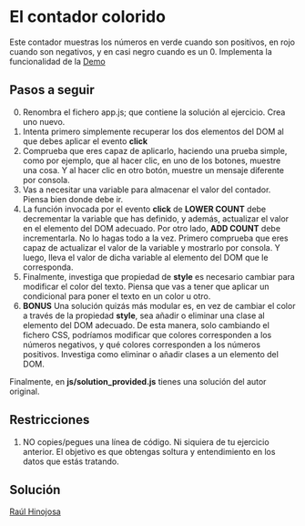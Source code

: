 # El contador colorido
Este contador muestras los números en verde cuando son positivos, en rojo cuando son negativos, y en casi negro cuando es un 0. Implementa la funcionalidad de la [Demo](https://js-beginners.github.io/counter-project/)

## Pasos a seguir

0. Renombra el fichero app.js; que contiene la solución al ejercicio. Crea uno nuevo.
1. Intenta primero simplemente recuperar los dos elementos del DOM al que debes aplicar el evento __click__
2. Comprueba que eres capaz de aplicarlo, haciendo una prueba simple, como por ejemplo, que al hacer clic, en uno de los botones, muestre una cosa. Y al hacer clic en otro botón, muestre un mensaje diferente por consola.
3. Vas a necesitar una variable para almacenar el valor del contador. Piensa bien donde debe ir.
4. La función invocada por el evento __click__ de **LOWER COUNT** debe decrementar la variable que has definido, y además, actualizar el valor en el elemento del DOM adecuado. Por otro lado, **ADD COUNT** debe incrementarla. No lo hagas todo a la vez. Primero comprueba que eres capaz de actualizar el valor de la variable y mostrarlo por consola. Y luego, lleva el valor de dicha variable al elemento del DOM que le corresponda.
5. Finalmente, investiga que propiedad de __style__ es necesario cambiar para modificar el color del texto. Piensa que vas a tener que aplicar un condicional para poner el texto en un color u otro.
6. **BONUS** Una solución quizás más modular es, en vez de cambiar el color a través de la propiedad __style__, sea añadir o eliminar una clase al elemento del DOM adecuado. De esta manera, solo cambiando el fichero CSS, podríamos modificar que colores corresponden a los números negativos, y qué colores corresponden a los números positivos. Investiga como eliminar o añadir clases a un elemento del DOM.

Finalmente, en __js/solution_provided.js__ tienes una solución del autor original.

## Restricciones

1. NO copies/pegues una línea de código. Ni siquiera de tu ejercicio anterior. El objetivo es que obtengas soltura y entendimiento en los datos que estás tratando.

## Solución 

[Raúl Hinojosa](https://github.com/RaulHinojosa24)
